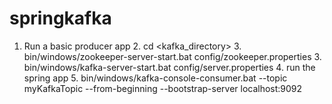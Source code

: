 # springkafka
1. Run a basic producer app
   2. cd <kafka_directory>
   3. bin/windows/zookeeper-server-start.bat config/zookeeper.properties
   3. bin/windows/kafka-server-start.bat config/server.properties
   4. run the spring app
   5. bin/windows/kafka-console-consumer.bat --topic myKafkaTopic --from-beginning --bootstrap-server localhost:9092